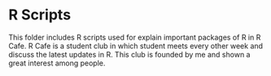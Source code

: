 # R Scripts
This folder includes R scripts used for explain important packages of R in R Cafe. R Cafe is a student club in which student meets every other week and discuss the latest updates in R. This club is founded by me and shown a great interest among people.

